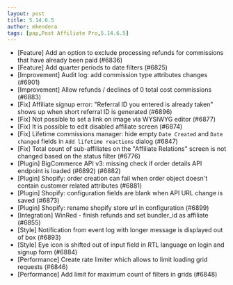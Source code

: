 ```yaml
---
layout: post
title: 5.14.6.5
author: mkendera
tags: [pap,Post Affiliate Pro,5.14.6.5]
---
```


- [Feature] Add an option to exclude processing refunds for commissions that have already been paid (#6836)
- [Feature] Add quarter periods to date filters (#6825)
- [Improvement] Audit log: add commission type attributes changes (#6901)
- [Improvement] Allow refunds / declines of 0 total cost commissions (#6883)
- [Fix] Affiliate signup error: "Referral ID you entered is already taken" shows up when short referral ID is generated (#6896)
- [Fix] Not possible to set a link on image via WYSIWYG editor (#6877)
- [Fix] It is possible to edit disabled affiliate screen (#6874)
- [Fix] Lifetime commissions manager: hide empty `Date Created` and `Date changed` fields in `Add lifetime reactions` dialog (#6847)
- [Fix] Total count of sub-affiliates on the "Affiliate Relations" screen is not changed based on the status filter (#6776)
- [Plugin] BigCommerce API v3: missing check if order details API endpoint is loaded (#6892) (#6882)
- [Plugin] Shopify: order creation can fail when order object doesn't contain customer related attributes (#6881)
- [Plugin] Shopify: configuration fields are blank when API URL change is saved (#6873)
- [Plugin] Shopify: rename shopify store url in configuration (#6899)
- [Integration] WinRed - finish refunds and set bundler_id as affiliate (#6855)
- [Style] Notification from event log with longer message is displayed out of box (#6893)
- [Style] Eye icon is shifted out of input field in RTL language on login and signup form (#6884)
- [Performance] Create rate limiter which allows to limit loading grid requests (#6846)
- [Performance] Add limit for maximum count of filters in grids (#6848)

